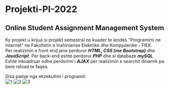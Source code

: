 # Projekti-PI-2022
## Online Student Assignment Management System

Ky projekt u krijua si projekt semestral ne kuader te lendes "Programimi ne Internet" ne Fakultetin e Inxhinierise Elektrike dhe Kompjuterike - FIEK.<br>
Per realizimin e front end jane perdorur ***HTML, CSS (me Bootstrap)*** dhe ***JavaScript***. Per back-end eshte perdorur ***PHP*** dhe si databaze ***mySQL***. Eshte inkuadruar edhe perdorimi i ***AJAX*** per realizimin e searchit dinamik pa bere reload te faqes. <br>

Disa pamje nga ekzekutimi i programit: <br>
![1](https://i.ibb.co/8jpxWzF/1.png)
![2](https://i.ibb.co/ZNmsVpg/2.png)
![3](https://i.ibb.co/3dD639W/3.png)

